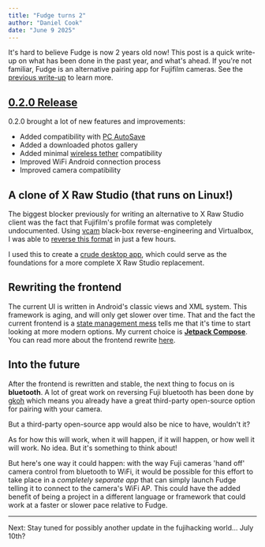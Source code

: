 ```yaml
---
title: "Fudge turns 2"
author: "Daniel Cook"
date: "June 9 2025"
---
```


It's hard to believe Fudge is now 2 years old now! This post is a quick write-up on what has been done in the past year, and what's ahead.
If you're not familiar, Fudge is an alternative pairing app for Fujifilm cameras. See the [previous write-up](https://danielc.dev/blog/fudge1/) to learn more.

## [0.2.0 Release](https://github.com/petabyt/fudge/releases/tag/0.2.0)
0.2.0 brought a lot of new features and improvements:

- Added compatibility with [PC AutoSave](https://www.fujifilm-x.com/en-us/support/download/software/pc-autosave/)
- Added a downloaded photos gallery
- Added minimal [wireless tether](https://app.fujifilm-dsc.com/en/tether/) compatibility
- Improved WiFi Android connection process
- Improved camera compatibility

## A clone of X Raw Studio (that runs on Linux!)
The biggest blocker previously for writing an alternative to X Raw Studio client was the fact that Fujifilm's profile format was completely undocumented.
Using [vcam](https://github.com/petabyt/vcam) black-box reverse-engineering and Virtualbox, I was able to [reverse this format](https://github.com/petabyt/fp) in just a few hours.

I used this to create a [crude desktop app](https://gitlab.futo.org/eron/fubs/-/commit/5fb1de1dec2781d42b082635a54282dab8949708), which could serve as the foundations
for a more complete X Raw Studio replacement.

## Rewriting the frontend
The current UI is written in Android's classic views and XML system. This framework is aging, and will only get slower over time. That and the fact the current frontend is a
[state management mess](https://news.ycombinator.com/item?id=16771185) tells me that it's time to start looking at more modern options.
My current choice is [**Jetpack Compose**](https://developer.android.com/compose). You can read more about the frontend rewrite [here](https://github.com/petabyt/fudge/issues/26).

## Into the future
After the frontend is rewritten and stable, the next thing to focus on is **bluetooth**. A lot of great work on reversing Fuji bluetooth has been done by
[gkoh](https://github.com/gkoh/furble) which means you already have a great third-party open-source option for pairing with your camera.

But a third-party open-source app would also be nice to have, wouldn't it?

As for how this will work, when it will happen, if it will happen, or how well it will work. No idea. But it's something to think about!

But here's one way it could happen: with the way Fuji cameras 'hand off' camera control from bluetooth to WiFi, it would be possible for this effort to take place in a *completely separate app* that can simply launch Fudge telling it to connect to the camera's WiFi AP.
This could have the added benefit of being a project in a different language or framework that could work at a faster or slower pace relative to Fudge.

---

Next: Stay tuned for possibly another update in the fujihacking world... July 10th?
